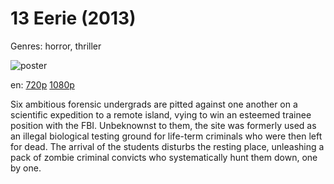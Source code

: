# 13 Eerie (2013)

Genres: horror, thriller

![poster](http://image.tmdb.org/t/p/w500/qlCVZFwIVq6lPWbk82bS6NzElR2.jpg)

en:
  [720p](magnet:?xt=urn:btih:9E74E644A45E1A7F5520ED6C046410A1E733ADFB&tr=udp://glotorrents.pw:6969/announce&tr=udp://tracker.opentrackr.org:1337/announce&tr=udp://torrent.gresille.org:80/announce&tr=udp://tracker.openbittorrent.com:80&tr=udp://tracker.coppersurfer.tk:6969&tr=udp://tracker.leechers-paradise.org:6969&tr=udp://p4p.arenabg.ch:1337&tr=udp://tracker.internetwarriors.net:1337)
  [1080p](magnet:?xt=urn:btih:b423e5bdfac29096c11015daa72401c769ffca10&dn=13+Eerie+%282013%29+1080p+BrRip+x264+-+YIFY&tr=udp%3A%2F%2Ftracker.openbittorrent.com%3A80%2Fannounce&tr=udp%3A%2F%2Fglotorrents.pw%3A6969%2Fannounce&tr=udp%3A%2F%2Ftracker.openbittorrent.com%3A80%2Fannounce&tr=udp%3A%2F%2Ftracker.opentrackr.org%3A1337%2Fannounce&tr=udp%3A%2F%2Fzer0day.to%3A1337%2Fannounce&tr=udp%3A%2F%2Ftracker.coppersurfer.tk%3A6969%2Fannounce)
  


Six ambitious forensic undergrads are pitted against one another on a scientific expedition to a remote island, vying to win an esteemed trainee position with the FBI. Unbeknownst to them, the site was formerly used as an illegal biological testing ground for life-term criminals who were then left for dead. The arrival of the students disturbs the resting place, unleashing a pack of zombie criminal convicts who systematically hunt them down, one by one.